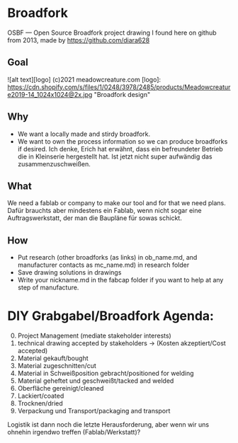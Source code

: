 # Broadfork
OSBF — Open Source Broadfork project drawing I found here on github from 2013, made by https://github.com/diara628

## Goal
![alt text][logo]
(c)2021 meadowcreature.com
[logo]: https://cdn.shopify.com/s/files/1/0248/3978/2485/products/Meadowcreature2019-14_1024x1024@2x.jpg "Broadfork design"

## Why
* We want a locally made and stirdy broadfork.
* We want to own the process information so we can produce broadforks if desired.
Ich denke, Erich hat erwähnt, dass ein befreundeter Betrieb die in Kleinserie hergestellt hat. Ist jetzt nicht super aufwändig das zusammenzuschweißen.

## What
We need a fablab or company to make our tool and for that we need plans.
Dafür brauchts aber mindestens ein Fablab, wenn nicht sogar eine Auftragswerkstatt, der man die Baupläne für sowas schickt.

## How
* Put research (other broadforks (as links) in ob_name.md, and manufacturer contacts as mc_name.md) in research folder
* Save drawing solutions in drawings
* Write your nickname.md in the fabcap folder if you want to help at any step of manufacture. 

# DIY Grabgabel/Broadfork Agenda:
0. Project Management (mediate stakeholder interests)
1. technical drawing accepted by stakeholders -> (Kosten akzeptiert/Cost accepted)
2. Material gekauft/bought
3. Material zugeschnitten/cut
4. Material in Schweißposition gebracht/positioned for welding
5. Material geheftet und geschweißt/tacked and welded
6. Oberfläche gereinigt/cleaned
7. Lackiert/coated
8. Trocknen/dried
9. Verpackung und Transport/packaging and transport

Logistik ist dann noch die letzte Herausforderung, aber wenn wir uns ohnehin irgendwo treffen (Fablab/Werkstatt)?
